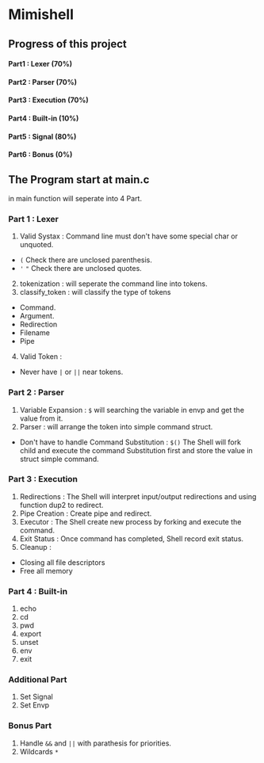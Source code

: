 # Mimishell
## Progress of this project
#### Part1 : Lexer (70%)
#### Part2 : Parser (70%)
#### Part3 : Execution (70%)
#### Part4 : Built-in (10%)
#### Part5 : Signal (80%)
#### Part6 : Bonus (0%)
## The Program start at main.c
in main function will seperate into 4 Part.
### Part 1 : Lexer
1. Valid Systax : Command line must don't have some special char or unquoted.
- `(` Check there are unclosed parenthesis. <br>
- `'` `"` Check there are unclosed quotes. <br>
2. tokenization : will seperate the command line into tokens.
3. classify_token : will classify the type of tokens
- Command.
- Argument.
- Redirection
- Filename
- Pipe
4. Valid Token :
- Never have `|` or `||` near tokens. <br>
### Part 2 : Parser
1. Variable Expansion : `$` will searching the variable in envp and get the value from it. <br>
2. Parser : will arrange the token into simple command struct.
- Don't have to handle Command Substitution : `$()` The Shell will fork child and execute the command Substitution first and store the value in struct simple command. <br>
### Part 3 : Execution
1. Redirections : The Shell will interpret input/output redirections and using function dup2 to redirect.
2. Pipe Creation : Create pipe and redirect.
3. Executor : The Shell create new process by forking and execute the command.
4. Exit Status : Once command has completed, Shell record exit status.
5. Cleanup :
- Closing all file descriptors
- Free all memory
### Part 4 : Built-in
1. echo
2. cd
3. pwd
4. export
5. unset
6. env
7. exit
### Additional Part
1. Set Signal
2. Set Envp
### Bonus Part
1. Handle `&&` and `||` with parathesis for priorities.<br> 
2. Wildcards `*` <br>